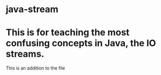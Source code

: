 # java-stream
# This is for teaching the most confusing concepts in Java, the IO streams.
This is an addition to the file

